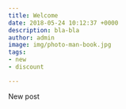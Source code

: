 ```yaml
---
title: Welcome
date: 2018-05-24 10:12:37 +0000
description: bla-bla
author: admin
image: img/photo-man-book.jpg
tags:
- new
- discount

---
```

New post